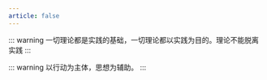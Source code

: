 ```yaml
---
article: false
---
```


::: warning 一切理论都是实践的基础，一切理论都以实践为目的。理论不能脱离实践
:::

::: warning 以行动为主体，思想为辅助。
:::
